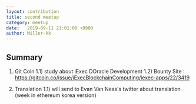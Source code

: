 ```yaml
---
layout: contribution
title: second meetup
category: meetup
date:   2019-09-11 21:01:00 +0900
author: Miller-kk
---
```


## Summary

1) Git Coin
 1.1) study about iExec DOracle Development
 1.2) Bounty Site : https://gitcoin.co/issue/iExecBlockchainComputing/iexec-apps/22/3419

2) Translation
 1.1) will send to Evan Van Ness's twitter about translation (week in ethereum korea version)


